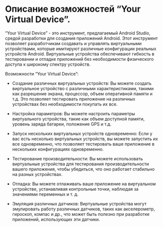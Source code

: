 # Описание возможностей “Your Virtual Device”.

“Your Virtual Device” - это инструмент, предлагаемый Android Studio, средой разработки для создания приложений Android. Этот инструмент позволяет разработчикам создавать и управлять виртуальными устройствами, которые имитируют различные конфигурации реальных устройств Android. Виртуальные устройства обеспечивают гибкость в тестировании и отладке приложений без необходимости физического доступа к широкому спектру устройств.

Возможности “Your Virtual Device”:

- Создание различных виртуальных устройств: Вы можете создать виртуальное устройство с различными характеристиками, такими как разрешение экрана, процессор, объем оперативной памяти и т.д. Это позволяет тестировать приложение на различных устройствах без необходимости покупать их все.

- Настройка параметров: Вы можете настроить параметры виртуального устройства, такие как объем доступной памяти, уровень заряда батареи, положение GPS и т.д.

- Запуск нескольких виртуальных устройств одновременно: Если у вас есть несколько виртуальных устройств, вы можете запустить их все одновременно, что позволяет тестировать ваше приложение в нескольких конфигурациях одновременно.

- Тестирование производительности: Вы можете использовать виртуальные устройства для тестирования производительности вашего приложения, чтобы убедиться, что оно работает стабильно на разных устройствах.

- Отладка: Вы можете отлаживать ваше приложение на виртуальном устройстве, устанавливая контрольные точки, наблюдая за значениями переменных и т. д.

- Эмуляция различных датчиков: Виртуальные устройства могут эмулировать работу различных датчиков, таких как акселерометр, гироскоп, компас и др., что может быть полезно при разработке приложений, использующих эти датчики.